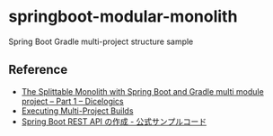 # springboot-modular-monolith
Spring Boot Gradle multi-project structure sample



## Reference
- [The Splittable Monolith with Spring Boot and Gradle multi module project – Part 1 – Dicelogics](https://dicelogics.com/splittable-monolith-with-spring-boot-and-gradle-multi-module-project-part-1/)
- [Executing Multi\-Project Builds](https://docs.gradle.org/current/userguide/intro_multi_project_builds.html)
- [Spring Boot REST API の作成 \- 公式サンプルコード](https://spring.pleiades.io/guides/gs/rest-service/)
